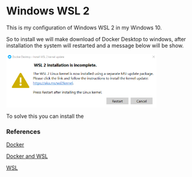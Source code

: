 # Windows WSL 2

This is my configuration of Windows WSL 2 in my Windows 10.

So to install we will make download of Docker Desktop to windows, after installation the system will restarted and a message below will be show.


<img align="center" src="https://github.com/landex/Windows-10/blob/main/Images/WindowsWSL/wsl_20210327_221900.png" alt="drawing" width="400"/>


To solve this you can install the 

### References

[Docker](https://docs.docker.com/docker-for-windows/install/)

[Docker and WSL](https://docs.docker.com/docker-for-windows/wsl/)

[WSL](https://docs.microsoft.com/en-us/windows/wsl/)

